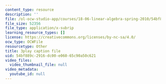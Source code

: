 ```yaml
---
content_type: resource
description: ''
file: /ol-ocw-studio-app/courses/18-06-linear-algebra-spring-2010/54bf889c2916dc00e06065c90a50c621_UCc9q_cAhho.srt
file_size: 52356
file_type: application/x-subrip
learning_resource_types: []
license: https://creativecommons.org/licenses/by-nc-sa/4.0/
ocw_type: OCWFile
resourcetype: Other
title: 3play caption file
uid: 54bf889c-2916-dc00-e060-65c90a50c621
video_files:
  video_thumbnail_file: null
video_metadata:
  youtube_id: null
---
```

